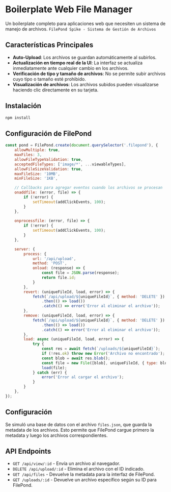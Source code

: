 # Boilerplate Web File Manager
Un boilerplate completo para aplicaciones web que necesiten un sistema de manejo de archivos.
`FilePond Spike - Sistema de Gestión de Archivos`

## Características Principales
- **Auto-Upload**: Los archivos se guardan automáticamente al subirlos.
- **Actualización en tiempo real de la UI**: La interfaz se actualiza inmediatamente ante cualquier cambio en los archivos.
- **Verificación de tipo y tamaño de archivos**: No se permite subir archivos cuyo tipo o tamaño esté prohibido.
- **Visualización de archivos**: Los archivos subidos pueden visualizarse haciendo clic directamente en su tarjeta.

## Instalación
```bash
npm install
````

## Configuración de FilePond

```javascript
const pond = FilePond.create(document.querySelector('.filepond'), {
    allowMultiple: true,
    maxFiles: 3,
    allowFileTypeValidation: true,
    acceptedFileTypes: ['image/*', ...viewableTypes],
    allowFileSizeValidation: true,
    maxFileSize: '10MB',
    minFileSize: '1KB',

    // Callbacks para agregar eventos cuando los archivos se procesan
    onaddfile: (error, file) => {
        if (!error) {
            setTimeout(addClickEvents, 100);
        }
    },
    
    onprocessfile: (error, file) => {
        if (!error) {
            setTimeout(addClickEvents, 100);
        }
    },

    server: {
        process: {
            url: '/api/upload',
            method: 'POST',
            onload: (response) => {
                const file = JSON.parse(response);
                return file.id;
            }
        },
        revert: (uniqueFileId, load, error) => {
            fetch(`/api/upload/${uniqueFileId}`, { method: 'DELETE' })
                .then(() => load())
                .catch(() => error('Error al eliminar el archivo'));
        },
        remove: (uniqueFileId, load, error) => {
            fetch(`/api/upload/${uniqueFileId}`, { method: 'DELETE' })
                .then(() => load())
                .catch(() => error('Error al eliminar el archivo'));
        },
        load: async (uniqueFileId, load, error) => {
            try {
                const res = await fetch(`/uploads/${uniqueFileId}`);
                if (!res.ok) throw new Error('Archivo no encontrado');
                const blob = await res.blob();
                const file = new File([blob], uniqueFileId, { type: blob.type });
                load(file);
            } catch (err) {
                error('Error al cargar el archivo');
            }
        }
    },
});
```

## Configuración

Se simuló una base de datos con el archivo `files.json`, que guarda la metadata de los archivos. Esto permite que FilePond cargue primero la metadata y luego los archivos correspondientes.

## API Endpoints

* `GET /api/view/:id` - Envía un archivo al navegador.
* `DELETE /api/upload/:id` - Elimina el archivo con el ID indicado.
* `GET /api/files` - Devuelve la metadata para la interfaz de FilePond.
* `GET /uploads/:id` - Devuelve un archivo específico según su ID para FilePond.
